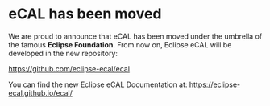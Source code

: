 # eCAL has been moved

We are proud to announce that eCAL has been moved under the umbrella of the famous **Eclipse Foundation**. From now on, Eclipse eCAL will be developed in the new repository:

https://github.com/eclipse-ecal/ecal

You can find the new Eclipse eCAL Documentation at: https://eclipse-ecal.github.io/ecal/